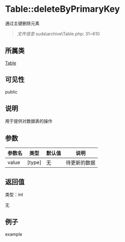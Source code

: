 # Table::deleteByPrimaryKey

通过主键删除元素

> *文件信息* suda\archive\Table.php: 31~610

## 所属类 

[Table](../Table.md)

## 可见性

 public 

## 说明


用于提供对数据表的操作



## 参数


| 参数名 | 类型 | 默认值 | 说明 |
|--------|-----|-------|-------|
| value |  [type] | 无 |  待更新的数据 |



## 返回值

类型：int

无



## 例子

example
